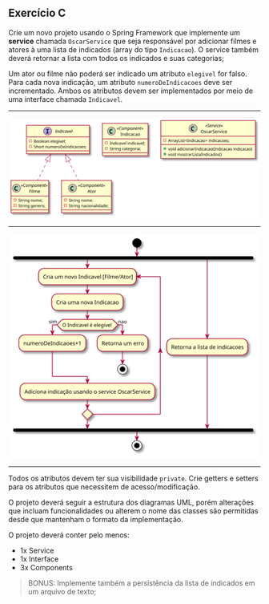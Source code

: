 ## Exercício C
Crie um novo projeto usando o Spring Framework que implemente um **service** chamada `OscarService` que seja responsável por adicionar filmes e atores à uma lista de indicados (array do tipo `Indicacao`). O service também deverá retornar a lista com todos os indicados e suas categorias;

Um ator ou filme não poderá ser indicado um atributo `elegivel` for falso. Para cada nova indicação, um atributo `numeroDeIndicacoes` deve ser incrementado. Ambos os atributos devem ser implementados por meio de uma interface chamada `Indicavel`.

---

![bg fit](assets/exercicio03_class.svg)

---

![bg fit](assets/exercicio03_activity.svg)

---

Todos os atributos devem ter sua visibilidade `private`. Crie getters e setters para os atributos que necessitem de acesso/modificação.

O projeto deverá seguir a estrutura dos diagramas UML, porém alterações que incluam funcionalidades ou alterem o nome das classes são permitidas desde que mantenham o formato da implementação.

O projeto deverá conter pelo menos:

* 1x Service
* 1x Interface
* 3x Components

> BONUS: Implemente também a persistência da lista de indicados em um arquivo de texto;
